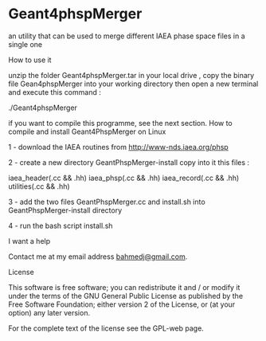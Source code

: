 # Geant4phspMerger
 an utility that can be used to merge different IAEA  phase space files in a single one

 
How to use it

unzip the folder Geant4phspMerger.tar in your local drive , copy the binary file Gean4phspMerger into your working directory then open a new terminal and execute this command :

./Geant4phspMerger


 
if you want to compile this programme, see the next section.
How to compile and install Geant4PhspMerger on Linux

1 - download the IAEA routines from http://www-nds.iaea.org/phsp

2 - create a new directory GeantPhspMerger-install copy into it this files :

iaea_header(.cc && .hh) iaea_phsp(.cc && .hh) iaea_record(.cc && .hh) utilities(.cc && .hh)

3 - add the two files GeantPhspMerger.cc and install.sh into GeantPhspMerger-install directory

4 - run the bash script install.sh


I want a help

Contact me at my email address bahmedj@gmail.com.

 

License

This software is free software; you can redistribute it and / or modify
it under the terms of the GNU General Public License as published by the
Free Software Foundation; either version 2 of the License, or (at your
option) any later version.

For the complete text of the license see the GPL-web
page.


